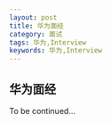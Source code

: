 ```yaml
---
layout: post
title: 华为面经
category: 面试
tags: 华为,Interview
keywords: 华为,Interview
---
```


## 华为面经

To be continued...